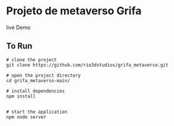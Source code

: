 # Projeto de metaverso Grifa


live Demo 


## To Run


```
# clone the project
git clone https://github.com/rio3dstudios/grifa_metaverso.git

# open the project directory
cd grifa_metaverso-main/

# install dependencies
npm install


# start the application
npm node server

```

